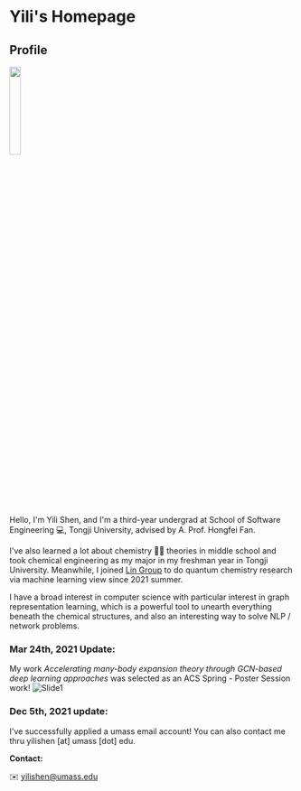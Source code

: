 # Yili's Homepage
## Profile
<img src="https://user-images.githubusercontent.com/50574898/159838036-c00a8040-e5d1-499f-9280-3ab13f943e6a.jpg" width="20%">

Hello, I'm Yili Shen, and I'm a third-year undergrad at School of Software Engineering 💻, Tongji University, advised by A. Prof. Hongfei Fan.


I've also learned a lot about chemistry 🧑‍🔬 theories in middle school and took chemical engineering as my major in my freshman year in Tongji University. Meanwhile, I joined [Lin Group](https://elements.chem.umass.edu/zlinqcgroup/) to do quantum chemistry research via machine learning view since 2021 summer.

I have a broad interest in computer science with particular interest in graph representation learning, which is a powerful tool to unearth everything beneath the chemical structures, and also an interesting way to solve NLP / network problems.



### Mar 24th, 2021 Update:

My work *Accelerating many\-body expansion theory through GCN\-based deep learning approaches* was selected as an ACS Spring - Poster Session work!
![Slide1](https://user-images.githubusercontent.com/50574898/159837098-a6b410b1-78f9-437f-bfe0-dbc428377821.jpeg)



### Dec 5th, 2021 update:
I've successfully applied a umass email account! You can also contact me thru yilishen [at] umass [dot] edu.

**Contact:** 

✉️ yilishen@umass.edu

